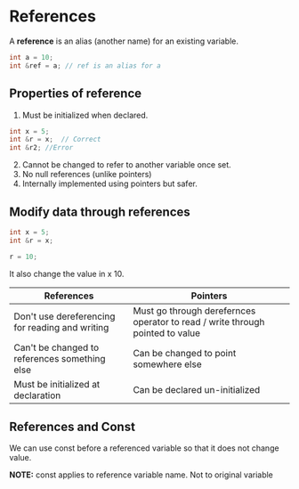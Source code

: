 # References

A **reference** is an alias (another name) for an existing variable.
```cpp
int a = 10;
int &ref = a; // ref is an alias for a
```

## Properties of reference

1. Must be initialized when declared.
```cpp
int x = 5;
int &r = x;  // Correct
int &r2; //Error
```
2. Cannot be changed to refer to another variable once set.
3. No null references (unlike pointers)
4. Internally implemented using pointers but safer.


## Modify data through references
```cpp
int x = 5;
int &r = x;

r = 10;
```
It also change the value in x 10.

| References | Pointers | 
|------------|----------|
|Don't use dereferencing for reading and writing | Must go through derefernces operator to read / write through pointed to value |
| Can't be changed to references something else | Can be changed to point somewhere else |
| Must be initialized at declaration | Can be declared un-initialized |

## References and Const
We can use const before a referenced variable so that it does not change value.

**NOTE:** const applies to reference variable name. Not to original variable






